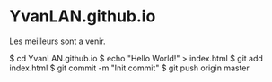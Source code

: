 # YvanLAN.github.io
Les meilleurs sont a venir.

$ cd YvanLAN.github.io
$ echo "Hello World!" > index.html
$ git add index.html
$ git commit -m "Init commit"
$ git push origin master
